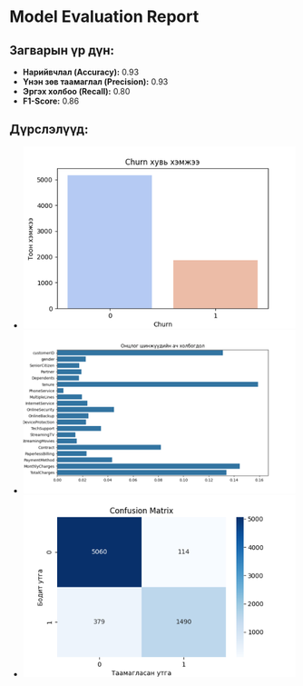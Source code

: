 
# Model Evaluation Report

## Загварын үр дүн:

- **Нарийвчлал (Accuracy):** 0.93
- **Үнэн зөв таамаглал (Precision):** 0.93
- **Эргэх холбоо (Recall):** 0.80
- **F1-Score:** 0.86

## Дүрслэлүүд:
- ![Churn Distribution](figures/churn_distribution.png)
- ![Feature Importance](figures/feature_importance.png)
- ![Confusion Matrix](figures/confusion_matrix.png)

